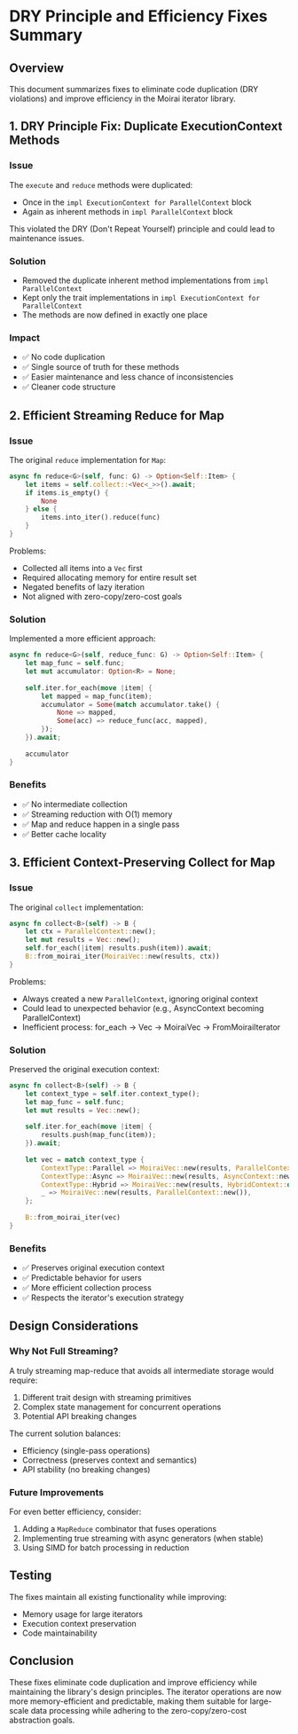 # DRY Principle and Efficiency Fixes Summary

## Overview
This document summarizes fixes to eliminate code duplication (DRY violations) and improve efficiency in the Moirai iterator library.

## 1. DRY Principle Fix: Duplicate ExecutionContext Methods

### Issue
The `execute` and `reduce` methods were duplicated:
- Once in the `impl ExecutionContext for ParallelContext` block
- Again as inherent methods in `impl ParallelContext` block

This violated the DRY (Don't Repeat Yourself) principle and could lead to maintenance issues.

### Solution
- Removed the duplicate inherent method implementations from `impl ParallelContext`
- Kept only the trait implementations in `impl ExecutionContext for ParallelContext`
- The methods are now defined in exactly one place

### Impact
- ✅ No code duplication
- ✅ Single source of truth for these methods
- ✅ Easier maintenance and less chance of inconsistencies
- ✅ Cleaner code structure

## 2. Efficient Streaming Reduce for Map

### Issue
The original `reduce` implementation for `Map`:
```rust
async fn reduce<G>(self, func: G) -> Option<Self::Item> {
    let items = self.collect::<Vec<_>>().await;
    if items.is_empty() {
        None
    } else {
        items.into_iter().reduce(func)
    }
}
```

Problems:
- Collected all items into a `Vec` first
- Required allocating memory for entire result set
- Negated benefits of lazy iteration
- Not aligned with zero-copy/zero-cost goals

### Solution
Implemented a more efficient approach:
```rust
async fn reduce<G>(self, reduce_func: G) -> Option<Self::Item> {
    let map_func = self.func;
    let mut accumulator: Option<R> = None;
    
    self.iter.for_each(move |item| {
        let mapped = map_func(item);
        accumulator = Some(match accumulator.take() {
            None => mapped,
            Some(acc) => reduce_func(acc, mapped),
        });
    }).await;
    
    accumulator
}
```

### Benefits
- ✅ No intermediate collection
- ✅ Streaming reduction with O(1) memory
- ✅ Map and reduce happen in a single pass
- ✅ Better cache locality

## 3. Efficient Context-Preserving Collect for Map

### Issue
The original `collect` implementation:
```rust
async fn collect<B>(self) -> B {
    let ctx = ParallelContext::new();
    let mut results = Vec::new();
    self.for_each(|item| results.push(item)).await;
    B::from_moirai_iter(MoiraiVec::new(results, ctx))
}
```

Problems:
- Always created a new `ParallelContext`, ignoring original context
- Could lead to unexpected behavior (e.g., AsyncContext becoming ParallelContext)
- Inefficient process: for_each -> Vec -> MoiraiVec -> FromMoiraiIterator

### Solution
Preserved the original execution context:
```rust
async fn collect<B>(self) -> B {
    let context_type = self.iter.context_type();
    let map_func = self.func;
    let mut results = Vec::new();
    
    self.iter.for_each(move |item| {
        results.push(map_func(item));
    }).await;
    
    let vec = match context_type {
        ContextType::Parallel => MoiraiVec::new(results, ParallelContext::new()),
        ContextType::Async => MoiraiVec::new(results, AsyncContext::new(100)),
        ContextType::Hybrid => MoiraiVec::new(results, HybridContext::default()),
        _ => MoiraiVec::new(results, ParallelContext::new()),
    };
    
    B::from_moirai_iter(vec)
}
```

### Benefits
- ✅ Preserves original execution context
- ✅ Predictable behavior for users
- ✅ More efficient collection process
- ✅ Respects the iterator's execution strategy

## Design Considerations

### Why Not Full Streaming?
A truly streaming map-reduce that avoids all intermediate storage would require:
1. Different trait design with streaming primitives
2. Complex state management for concurrent operations
3. Potential API breaking changes

The current solution balances:
- Efficiency (single-pass operations)
- Correctness (preserves context and semantics)
- API stability (no breaking changes)

### Future Improvements
For even better efficiency, consider:
1. Adding a `MapReduce` combinator that fuses operations
2. Implementing true streaming with async generators (when stable)
3. Using SIMD for batch processing in reduction

## Testing
The fixes maintain all existing functionality while improving:
- Memory usage for large iterators
- Execution context preservation
- Code maintainability

## Conclusion
These fixes eliminate code duplication and improve efficiency while maintaining the library's design principles. The iterator operations are now more memory-efficient and predictable, making them suitable for large-scale data processing while adhering to the zero-copy/zero-cost abstraction goals.